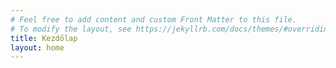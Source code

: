 ```yaml
---
# Feel free to add content and custom Front Matter to this file.
# To modify the layout, see https://jekyllrb.com/docs/themes/#overriding-theme-defaults
title: Kezdőlap
layout: home
---
```

